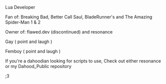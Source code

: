 Lua Developer

Fan of: Breaking Bad, Better Call Saul, BladeRunner's and The Amazing Spider-Man 1 & 2

Owner of: flawed.dev (discontinued) and resonance

Gay ( point and laugh )

Femboy ( point and laugh )

If you're a dahoodian looking for scripts to use, Check out either resonance or my Dahood_Public repository

;3
